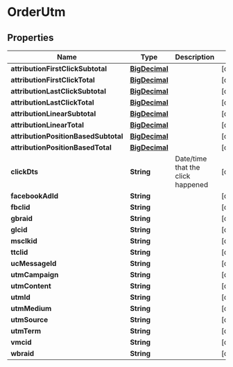 
# OrderUtm

## Properties
Name | Type | Description | Notes
------------ | ------------- | ------------- | -------------
**attributionFirstClickSubtotal** | [**BigDecimal**](BigDecimal.md) |  |  [optional]
**attributionFirstClickTotal** | [**BigDecimal**](BigDecimal.md) |  |  [optional]
**attributionLastClickSubtotal** | [**BigDecimal**](BigDecimal.md) |  |  [optional]
**attributionLastClickTotal** | [**BigDecimal**](BigDecimal.md) |  |  [optional]
**attributionLinearSubtotal** | [**BigDecimal**](BigDecimal.md) |  |  [optional]
**attributionLinearTotal** | [**BigDecimal**](BigDecimal.md) |  |  [optional]
**attributionPositionBasedSubtotal** | [**BigDecimal**](BigDecimal.md) |  |  [optional]
**attributionPositionBasedTotal** | [**BigDecimal**](BigDecimal.md) |  |  [optional]
**clickDts** | **String** | Date/time that the click happened |  [optional]
**facebookAdId** | **String** |  |  [optional]
**fbclid** | **String** |  |  [optional]
**gbraid** | **String** |  |  [optional]
**glcid** | **String** |  |  [optional]
**msclkid** | **String** |  |  [optional]
**ttclid** | **String** |  |  [optional]
**ucMessageId** | **String** |  |  [optional]
**utmCampaign** | **String** |  |  [optional]
**utmContent** | **String** |  |  [optional]
**utmId** | **String** |  |  [optional]
**utmMedium** | **String** |  |  [optional]
**utmSource** | **String** |  |  [optional]
**utmTerm** | **String** |  |  [optional]
**vmcid** | **String** |  |  [optional]
**wbraid** | **String** |  |  [optional]



